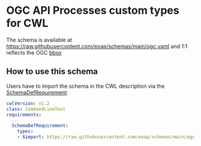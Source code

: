 # OGC API Processes custom types for CWL

The schema is available at https://raw.githubusercontent.com/eoap/schemas/main/ogc.yaml and 1:1 reflects the OGC [bbox](https://raw.githubusercontent.com/opengeospatial/ogcapi-features/refs/heads/master/core/openapi/parameters/bbox.yaml)

## How to use this schema

Users have to import the schema in the CWL description via the [SchemaDefRequirement](https://www.commonwl.org/v1.2/CommandLineTool.html#SchemaDefRequirement):

```yaml
cwlVersion: v1.2
class: CommandLineTool
requirements:
  ...
  SchemaDefRequirement:
    types:
    - $import: https://raw.githubusercontent.com/eoap/schemas/main/ogc.yaml
```
